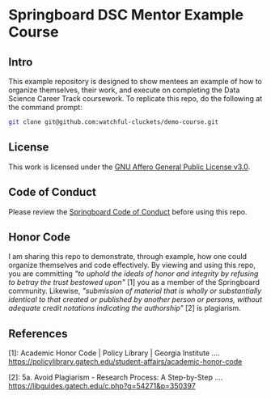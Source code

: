 # Springboard DSC Mentor Example Course

## Intro

This example repository is designed to show mentees an example of how to organize themselves, their work, and execute on completing the Data Science Career Track coursework. To replicate this repo, do the following at the command prompt:

```bash
git clone git@github.com:watchful-cluckets/demo-course.git
```

## License

This work is licensed under the [GNU Affero General Public License v3.0](LICENSE).

## Code of Conduct

Please review the [Springboard Code of Conduct](https://www.springboard.com/legal/conduct/) before using this repo.

## Honor Code

I am sharing this repo to demonstrate, through example, how one could organize themselves and code effectively. By viewing and using this repo, you are committing _"to uphold the ideals of honor and integrity by refusing to betray the trust bestowed upon"_ [1] you as a member of the Springboard community. Likewise, _"submission of material that is wholly or substantially identical to that created or published by another person or persons, without adequate credit notations indicating the authorship"_ [2] is plagiarism.

## References

[1]: Academic Honor Code | Policy Library | Georgia Institute .... https://policylibrary.gatech.edu/student-affairs/academic-honor-code

[2]: 5a. Avoid Plagiarism - Research Process: A Step-by-Step .... https://libguides.gatech.edu/c.php?g=54271&p=350397
